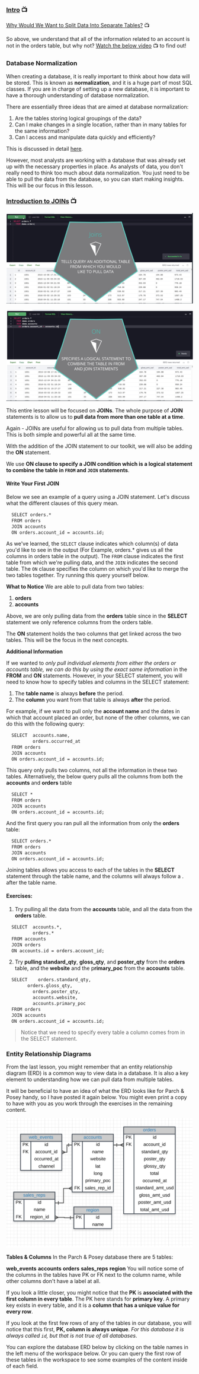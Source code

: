 ### [Intro](https://www.youtube.com/watch?v=YvZ010GU-Ck) :tv:

[Why Would We Want to Split Data Into Separate Tables?](blob:https://classroom.udacity.com/75dc60dd-b029-438b-905e-cb292694bef2) :tv:

So above, we understand that all of the information related to an account is not in the orders table, but why not? [Watch the below video](blob:https://classroom.udacity.com/bfe5fa46-1321-4cb3-84b2-42d6bce33550) :tv: to find out!

### Database Normalization
When creating a database, it is really important to think about how data will be stored. This is known as **normalization**, and it is a huge part of most SQL classes. If you are in charge of setting up a new database, it is important to have a thorough understanding of database normalization.

There are essentially three ideas that are aimed at database normalization:

1. Are the tables storing logical groupings of the data?
2. Can I make changes in a single location, rather than in many tables for the same information?
3. Can I access and manipulate data quickly and efficiently?

This is discussed in detail [here](https://www.itprotoday.com/sql-server/sql-design-why-you-need-database-normalization).

However, most analysts are working with a database that was already set up with the necessary properties in place. As analysts of data, you don't really need to think too much about data normalization. You just need to be able to pull the data from the database, so you can start making insights. This will be our focus in this lesson.

### [Introduction to JOINs](blob:https://classroom.udacity.com/fb8382c8-f123-41f1-a6fb-24cc6d0e4cc9) :tv:

![image](./Misc/001.png)

![image](./Misc/002.png)


This entire lesson will be focused on **JOINs**. The whole purpose of **JOIN** statements is to allow us to **pull data from more than one table at a time**.

Again - JOINs are useful for allowing us to pull data from multiple tables. This is both simple and powerful all at the same time.

With the addition of the JOIN statement to our toolkit, we will also be adding the **ON** statement.

We use **ON clause to specify a JOIN condition which is a logical statement to combine the table in `FROM` and `JOIN` statements**.

#### Write Your First JOIN
Below we see an example of a query using a JOIN statement. Let's discuss what the different clauses of this query mean.

```
  SELECT orders.*
  FROM orders
  JOIN accounts
  ON orders.account_id = accounts.id;
```
As we've learned, the `SELECT` clause indicates which column(s) of data you'd like to see in the output (For Example, orders.* gives us all the columns in orders table in the output). The `FROM` clause indicates the first table from which we're pulling data, and the `JOIN` indicates the second table. The `ON` clause specifies the column on which you'd like to merge the two tables together. Try running this query yourself below.

**What to Notice**
We are able to pull data from two tables:

1. **orders**
2. **accounts**

Above, we are only pulling data from the **orders** table since in the **SELECT** statement we only reference columns from the orders table.

The **ON** statement holds the two columns that get linked across the two tables. This will be the focus in the next concepts.

**Additional Information**

If we wanted to *only pull individual elements from either the orders or accounts table, we can do this by using the exact same information* in the **FROM** and **ON** statements. However, in your SELECT statement, you will need to know how to specify tables and columns in the SELECT statement:

1. The **table name** is always **before** the period.
2. The **column** you want from that table is always **after** the period.

For example, if we want to pull only the **account name** and the dates in which that account placed an order, but none of the other columns, we can do this with the following query:

```
  SELECT  accounts.name,
          orders.occurred_at
  FROM orders
  JOIN accounts
  ON orders.account_id = accounts.id;
```

This query only pulls two columns, not all the information in these two tables. Alternatively, the below query pulls all the columns from both the **accounts** and **orders** table

```
  SELECT *
  FROM orders
  JOIN accounts
  ON orders.account_id = accounts.id;
```
And the first query you ran pull all the information from only the **orders** table:

```
  SELECT orders.*
  FROM orders
  JOIN accounts
  ON orders.account_id = accounts.id;
```

Joining tables allows you access to each of the tables in the **SELECT** statement through the table name, and the columns will always follow a . after the table name.

#### Exercises:
1. Try pulling all the data from the **accounts** table, and all the data from the **orders** table.
```
  SELECT  accounts.*,
          orders.*
  FROM accounts
  JOIN orders
  ON accounts.id = orders.account_id;
```

2. Try **pulling standard_qty**, **gloss_qty**, and **poster_qty** from the **orders** table, and the **website** and the p**rimary_poc** from the **accounts** table.
```
  SELECT	orders.standard_qty,
  		orders.gloss_qty,
          orders.poster_qty,
          accounts.website,
          accounts.primary_poc
  FROM orders
  JOIN accounts
  ON orders.account_id = accounts.id;
```
> Notice that we need to specify every table a column comes from in the SELECT statement.

### Entity Relationship Diagrams

From the last lesson, you might remember that an entity relationship diagram (ERD) is a common way to view data in a database. It is also a key element to understanding how we can pull data from multiple tables.

It will be beneficial to have an idea of what the ERD looks like for Parch & Posey handy, so I have posted it again below. You might even print a copy to have with you as you work through the exercises in the remaining content.

![image](./Misc/003.png)

**Tables & Columns**
In the Parch & Posey database there are 5 tables:

**web_events**
**accounts**
**orders**
**sales_reps**
**region**
You will notice some of the columns in the tables have PK or FK next to the column name, while other columns don't have a label at all.

If you look a little closer, you might notice that the **PK** is **associated with the first column in every table**. The PK here stands for **primary key**. A primary key exists in every table, and it is a **column that has a unique value for every row**.

If you look at the first few rows of any of the tables in our database, you will notice that this first, **PK, column is always unique**. *For this database it is always called `id`, but that is not true of all databases*.

You can explore the database ERD below by clicking on the table names in the left menu of the workspace below. Or you can query the first row of these tables in the workspace to see some examples of the content inside of each field.
